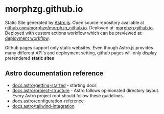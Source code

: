 # morphzg.github.io

Static Site generated by [Astro.js](https://astro.build/).
Open source repository available at [github.com/morphzg/morphzg_github.io](https://github.com/MorphZG/morphzg.github.io).
Deployed at: [morphzg.github.io](https://morphzg.github.io). Deployed with custom actions workflow which can be previewed at: [deployment workflow](https://github.com/MorphZG/morphzg.github.io/blob/main/.github/workflows/deploy.yml).

Github pages support only static websites. Even though Astro.js provides many different API's and deployment setting, github pages will only display prerendered **static sites**

## Astro documentation reference

- [docs.astro/getting-started](https://docs.astro.build/en/getting-started/) - starting docs
- [docs.astro/project-structure](https://docs.astro.build/en/basics/project-structure/) - Astro follows opinionated directory layout. Every Astro project root should follow these guidelines.
- [docs.astro/configuration-reference](https://docs.astro.build/en/reference/configuration-reference/)
- [docs.astro/tailwind-integration](https://docs.astro.build/en/guides/integrations-guide/tailwind/)
